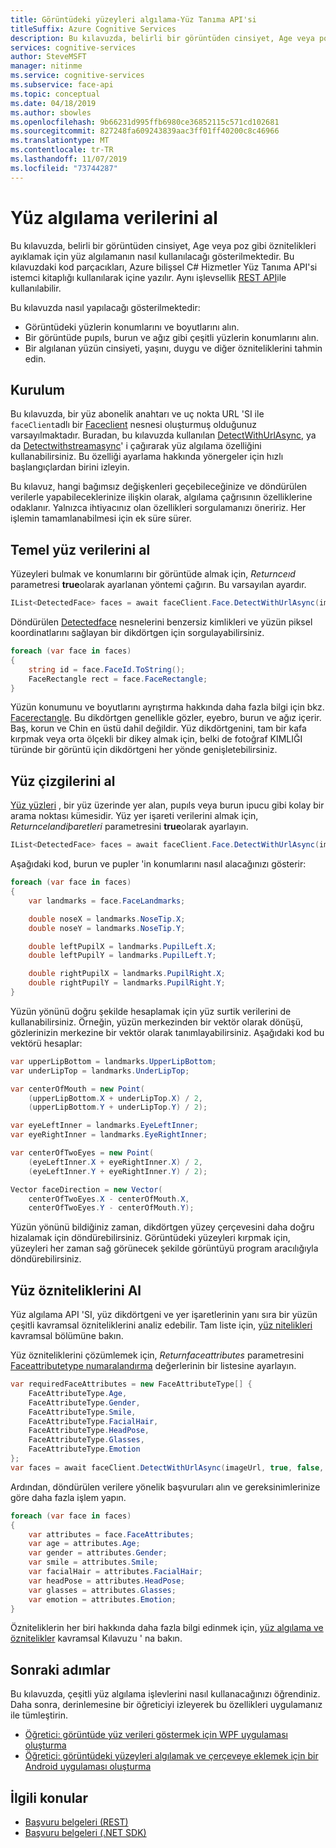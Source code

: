 ```yaml
---
title: Görüntüdeki yüzeyleri algılama-Yüz Tanıma API'si
titleSuffix: Azure Cognitive Services
description: Bu kılavuzda, belirli bir görüntüden cinsiyet, Age veya poz gibi öznitelikleri ayıklamak için yüz algılamanın nasıl kullanılacağı gösterilmektedir.
services: cognitive-services
author: SteveMSFT
manager: nitinme
ms.service: cognitive-services
ms.subservice: face-api
ms.topic: conceptual
ms.date: 04/18/2019
ms.author: sbowles
ms.openlocfilehash: 9b66231d995ffb6980ce36852115c571cd102681
ms.sourcegitcommit: 827248fa609243839aac3ff01ff40200c8c46966
ms.translationtype: MT
ms.contentlocale: tr-TR
ms.lasthandoff: 11/07/2019
ms.locfileid: "73744287"
---
```

# <a name="get-face-detection-data"></a>Yüz algılama verilerini al

Bu kılavuzda, belirli bir görüntüden cinsiyet, Age veya poz gibi öznitelikleri ayıklamak için yüz algılamanın nasıl kullanılacağı gösterilmektedir. Bu kılavuzdaki kod parçacıkları, Azure bilişsel C# Hizmetler Yüz Tanıma API'si istemci kitaplığı kullanılarak içine yazılır. Aynı işlevsellik [REST API](https://westus.dev.cognitive.microsoft.com/docs/services/563879b61984550e40cbbe8d/operations/563879b61984550f30395236)ile kullanılabilir.

Bu kılavuzda nasıl yapılacağı gösterilmektedir:

- Görüntüdeki yüzlerin konumlarını ve boyutlarını alın.
- Bir görüntüde pupıls, burun ve ağız gibi çeşitli yüzlerin konumlarını alın.
- Bir algılanan yüzün cinsiyeti, yaşını, duygu ve diğer özniteliklerini tahmin edin.

## <a name="setup"></a>Kurulum

Bu kılavuzda, bir yüz abonelik anahtarı ve uç nokta URL 'SI ile `faceClient`adlı bir [Faceclient](https://docs.microsoft.com/dotnet/api/microsoft.azure.cognitiveservices.vision.face.faceclient?view=azure-dotnet) nesnesi oluşturmuş olduğunuz varsayılmaktadır. Buradan, bu kılavuzda kullanılan [DetectWithUrlAsync](https://docs.microsoft.com/dotnet/api/microsoft.azure.cognitiveservices.vision.face.faceoperationsextensions.detectwithurlasync?view=azure-dotnet), ya da [Detectwithstreamasync](https://docs.microsoft.com/dotnet/api/microsoft.azure.cognitiveservices.vision.face.faceoperationsextensions.detectwithstreamasync?view=azure-dotnet)' i çağırarak yüz algılama özelliğini kullanabilirsiniz. Bu özelliği ayarlama hakkında yönergeler için hızlı başlangıçlardan birini izleyin.

Bu kılavuz, hangi bağımsız değişkenleri geçebileceğinize ve döndürülen verilerle yapabileceklerinize ilişkin olarak, algılama çağrısının özelliklerine odaklanır. Yalnızca ihtiyacınız olan özellikleri sorgulamanızı öneririz. Her işlemin tamamlanabilmesi için ek süre sürer.

## <a name="get-basic-face-data"></a>Temel yüz verilerini al

Yüzeyleri bulmak ve konumlarını bir görüntüde almak için, _Returnceıd_ parametresi **true**olarak ayarlanan yöntemi çağırın. Bu varsayılan ayardır.

```csharp
IList<DetectedFace> faces = await faceClient.Face.DetectWithUrlAsync(imageUrl, true, false, null);
```

Döndürülen [Detectedface](https://docs.microsoft.com/dotnet/api/microsoft.azure.cognitiveservices.vision.face.models.detectedface?view=azure-dotnet) nesnelerini benzersiz kimlikleri ve yüzün piksel koordinatlarını sağlayan bir dikdörtgen için sorgulayabilirsiniz.

```csharp
foreach (var face in faces)
{
    string id = face.FaceId.ToString();
    FaceRectangle rect = face.FaceRectangle;
}
```

Yüzün konumunu ve boyutlarını ayrıştırma hakkında daha fazla bilgi için bkz. [Facerectangle](https://docs.microsoft.com/dotnet/api/microsoft.azure.cognitiveservices.vision.face.models.facerectangle?view=azure-dotnet). Bu dikdörtgen genellikle gözler, eyebro, burun ve ağız içerir. Baş, korun ve Chin en üstü dahil değildir. Yüz dikdörtgenini, tam bir kafa kırpmak veya orta ölçekli bir dikey almak için, belki de fotoğraf KIMLIĞI türünde bir görüntü için dikdörtgeni her yönde genişletebilirsiniz.

## <a name="get-face-landmarks"></a>Yüz çizgilerini al

[Yüz yüzleri](../concepts/face-detection.md#face-landmarks) , bir yüz üzerinde yer alan, pupıls veya burun ipucu gibi kolay bir arama noktası kümesidir. Yüz yer işareti verilerini almak için, _Returncelandiþaretleri_ parametresini **true**olarak ayarlayın.

```csharp
IList<DetectedFace> faces = await faceClient.Face.DetectWithUrlAsync(imageUrl, true, true, null);
```

Aşağıdaki kod, burun ve pupler 'in konumlarını nasıl alacağınızı gösterir:

```csharp
foreach (var face in faces)
{
    var landmarks = face.FaceLandmarks;

    double noseX = landmarks.NoseTip.X;
    double noseY = landmarks.NoseTip.Y;

    double leftPupilX = landmarks.PupilLeft.X;
    double leftPupilY = landmarks.PupilLeft.Y;

    double rightPupilX = landmarks.PupilRight.X;
    double rightPupilY = landmarks.PupilRight.Y;
}
```

Yüzün yönünü doğru şekilde hesaplamak için yüz surtik verilerini de kullanabilirsiniz. Örneğin, yüzün merkezinden bir vektör olarak dönüşü, gözlerinizin merkezine bir vektör olarak tanımlayabilirsiniz. Aşağıdaki kod bu vektörü hesaplar:

```csharp
var upperLipBottom = landmarks.UpperLipBottom;
var underLipTop = landmarks.UnderLipTop;

var centerOfMouth = new Point(
    (upperLipBottom.X + underLipTop.X) / 2,
    (upperLipBottom.Y + underLipTop.Y) / 2);

var eyeLeftInner = landmarks.EyeLeftInner;
var eyeRightInner = landmarks.EyeRightInner;

var centerOfTwoEyes = new Point(
    (eyeLeftInner.X + eyeRightInner.X) / 2,
    (eyeLeftInner.Y + eyeRightInner.Y) / 2);

Vector faceDirection = new Vector(
    centerOfTwoEyes.X - centerOfMouth.X,
    centerOfTwoEyes.Y - centerOfMouth.Y);
```

Yüzün yönünü bildiğiniz zaman, dikdörtgen yüzey çerçevesini daha doğru hizalamak için döndürebilirsiniz. Görüntüdeki yüzeyleri kırpmak için, yüzeyleri her zaman sağ görünecek şekilde görüntüyü program aracılığıyla döndürebilirsiniz.

## <a name="get-face-attributes"></a>Yüz özniteliklerini Al

Yüz algılama API 'SI, yüz dikdörtgeni ve yer işaretlerinin yanı sıra bir yüzün çeşitli kavramsal özniteliklerini analiz edebilir. Tam liste için, [yüz nitelikleri](../concepts/face-detection.md#attributes) kavramsal bölümüne bakın.

Yüz özniteliklerini çözümlemek için, _Returnfaceattributes_ parametresini [Faceattributetype numaralandırma](https://docs.microsoft.com/dotnet/api/microsoft.azure.cognitiveservices.vision.face.models.faceattributetype?view=azure-dotnet) değerlerinin bir listesine ayarlayın.

```csharp
var requiredFaceAttributes = new FaceAttributeType[] {
    FaceAttributeType.Age,
    FaceAttributeType.Gender,
    FaceAttributeType.Smile,
    FaceAttributeType.FacialHair,
    FaceAttributeType.HeadPose,
    FaceAttributeType.Glasses,
    FaceAttributeType.Emotion
};
var faces = await faceClient.DetectWithUrlAsync(imageUrl, true, false, requiredFaceAttributes);
```

Ardından, döndürülen verilere yönelik başvuruları alın ve gereksinimlerinize göre daha fazla işlem yapın.

```csharp
foreach (var face in faces)
{
    var attributes = face.FaceAttributes;
    var age = attributes.Age;
    var gender = attributes.Gender;
    var smile = attributes.Smile;
    var facialHair = attributes.FacialHair;
    var headPose = attributes.HeadPose;
    var glasses = attributes.Glasses;
    var emotion = attributes.Emotion;
}
```

Özniteliklerin her biri hakkında daha fazla bilgi edinmek için, [yüz algılama ve öznitelikler](../concepts/face-detection.md) kavramsal Kılavuzu ' na bakın.

## <a name="next-steps"></a>Sonraki adımlar

Bu kılavuzda, çeşitli yüz algılama işlevlerini nasıl kullanacağınızı öğrendiniz. Daha sonra, derinlemesine bir öğreticiyi izleyerek bu özellikleri uygulamanız ile tümleştirin.

- [Öğretici: görüntüde yüz verileri göstermek için WPF uygulaması oluşturma](../Tutorials/FaceAPIinCSharpTutorial.md)
- [Öğretici: görüntüdeki yüzeyleri algılamak ve çerçeveye eklemek için bir Android uygulaması oluşturma](../Tutorials/FaceAPIinJavaForAndroidTutorial.md)

## <a name="related-topics"></a>İlgili konular

- [Başvuru belgeleri (REST)](https://westus.dev.cognitive.microsoft.com/docs/services/563879b61984550e40cbbe8d/operations/563879b61984550f30395236)
- [Başvuru belgeleri (.NET SDK)](https://docs.microsoft.com/dotnet/api/overview/azure/cognitiveservices/client/faceapi?view=azure-dotnet)